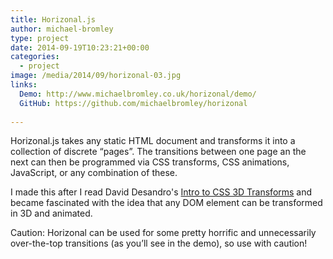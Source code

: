 ```yaml
---
title: Horizonal.js
author: michael-bromley
type: project
date: 2014-09-19T10:23:21+00:00
categories:
  - project
image: /media/2014/09/horizonal-03.jpg
links: 
  Demo: http://www.michaelbromley.co.uk/horizonal/demo/
  GitHub: https://github.com/michaelbromley/horizonal
 
---
```

Horizonal.js takes any static HTML document and transforms it into a collection of discrete &#8220;pages&#8221;. The transitions between one page an the next can then be programmed via CSS transforms, CSS animations, JavaScript, or any combination of these.

I made this after I read David Desandro's [Intro to CSS 3D Transforms](http://desandro.github.io/3dtransforms/) and became fascinated with the idea that any DOM element can be transformed in 3D and animated.

Caution: Horizonal can be used for some pretty horrific and unnecessarily over-the-top transitions (as you&#8217;ll see in the demo), so use with caution!
